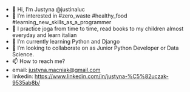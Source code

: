- 👋 Hi, I’m Justyna @justinaluc
- 👀 I’m interested in #zero_waste #healthy_food #learning_new_skills_as_a_programmer
- 🌴 I practice joga from time to time, read books to my children almost everyday and learn italian
- 🌱 I’m currently learning Python and Django
- 💞️ I’m looking to collaborate on as Junior Python Developer or Data Science.
- 📫 How to reach me?
-    email: justyna.macniak@gmail.com
-    linkedin: https://www.linkedin.com/in/justyna-%C5%82uczak-9535ab8b/
